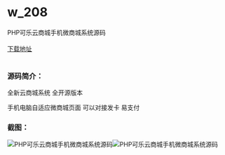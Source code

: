 # w_208
PHP可乐云商城手机微商城系统源码
<br/></br>
[下载地址](https://www.uuid2.com/208.html "下载地址")
<br/></br>
<h3>源码简介：</h3>
<p>全新云商城系统 全开源版本<p>
<p>手机电脑自适应微商城页面
可以对接发卡 易支付<p>
<h3>截图：</h3>
<img src="https://www.uuid2.com/wp-content/uploads/img/202105/6d11620308.jpg" alt="PHP可乐云商城手机微商城系统源码"><img src="https://www.uuid2.com/wp-content/uploads/img/202105/ec00397702.jpg" alt="PHP可乐云商城手机微商城系统源码">
